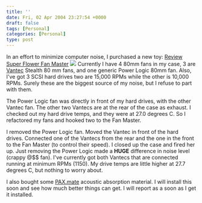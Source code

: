 ```yaml
---
title: ''
date: Fri, 02 Apr 2004 23:27:54 +0000
draft: false
tags: [Personal]
categories: [Personal]
type: post
---
```


In an effort to minimize computer noise, I purchased a new toy: [Review](http://www.extremeoverclocking.com/reviews/cases/Super_Flower_Fan_Master_1.html) [Super Flower Fan Master](http://www.super-flower.com.tw/)
![](http://www.super-flower.com.tw/fanmaster.jpg) Currently I have 4 80mm fans in my case, 3 are [Vantec](http://www.vantecusa.com) Stealth 80 mm fans, and one generic Power Logic 80mm fan. Also, I've got 3 SCSI hard drives two are 15,000 RPMs while the other is 10,000 RPMs. Surely these are the biggest source of my noise, but I refuse to part with them.

The Power Logic fan was directly in front of my hard drives, with the other Vantec fan. The other two Vantecs are at the rear of the case as exhaust. I checked out my hard drive temps, and they were at 27.0 degrees C. So I refactored my fans and hooked two to the Fan Master.

I removed the Power Logic fan. Moved the Vantec in front of the hard drives. Connected one of the Vantecs from the rear and the one in the front to the Fan Master (to control their speed). I closed up the case and fired her up. Just removing the Power Logic made a **HUGE** difference in noise level (crappy @$$ fan). I've currently got both Vantecs that are connected running at minimum RPMs (1150). My drive temps are little higher at 27.7 degrees C, but nothing to worry about.

I also bought some [PAX.mate](http://shop.store.yahoo.com/xoxide/sounabmat.html) acoustic absorption material. I will install this soon and see how much better things can get. I will report as a soon as I get it installed.